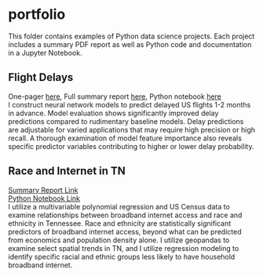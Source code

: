 # portfolio
This folder contains examples of Python data science projects. 
Each project includes a summary PDF report as well as Python code and documentation in a Jupyter Notebook.

## Flight Delays
One-pager [here](https://github.com/Tate-G/portfolio/blob/main/1_Page-Flight_Delay_Model.pdf), 
Full summary report [here](https://github.com/Tate-G/portfolio/blob/main/Summary-Flight_Delay_Model.pdf), 
Python notebook [here](https://github.com/Tate-G/portfolio/blob/main/Flight_Delay_Model.ipynb)<br>
I construct neural network models to predict delayed US flights 1-2 months in advance. Model evaluation shows significantly improved delay predictions compared to rudimentary baseline models. Delay predictions are adjustable for varied applications that may require high precision or high recall. A thorough examination of model feature importance also reveals specific predictor variables contributing to higher or lower delay probability.

## Race and Internet in TN
[Summary Report Link](https://github.com/Tate-G/portfolio/blob/main/Summary-%20Race%20and%20Internet%20in%20TN.pdf)<br>
[Python Notebook Link](https://github.com/Tate-G/portfolio/blob/main/Race_and_Internet_in_TN.ipynb)<br>
I utilize a multivariable polynomial regression and US Census data to examine relationships between broadband internet access and race and ethnicity in Tennessee. Race and ethnicity are statistically significant predictors of broadband internet access, beyond what can be predicted from economics and population density alone. I utilize geopandas to examine select spatial trends in TN, and I utilize regression modeling to identify specific racial and ethnic groups less likely to have household broadband internet.
